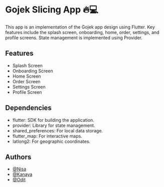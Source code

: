 
# Gojek Slicing App 🔥💻

This app is an implementation of the Gojek app design using Flutter. Key features include the splash screen, onboarding, home, order, settings, and profile screens. State management is implemented using Provider.

## Features

- Splash Screen
- Onboarding Screen
- Home Screen
- Order Screen
- Settings Screen
- Profile Screen

## Dependencies

- flutter: SDK for building the application.
- provider: Library for state management.
- shared_preferences: For local data storage.
- flutter_map: For interactive maps.
- latlong2: For geographic coordinates.

## Authors

- [@Nisa](https://github.com/Khairunnyisa) 
- [@Kanaya](https://github.com/nayaaasss)
- [@Odit](https://github.com/khadijahpassa)

